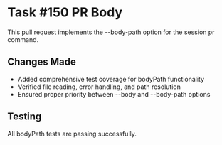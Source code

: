 # Task #150 PR Body

This pull request implements the --body-path option for the session pr command.

## Changes Made

- Added comprehensive test coverage for bodyPath functionality
- Verified file reading, error handling, and path resolution
- Ensured proper priority between --body and --body-path options

## Testing

All bodyPath tests are passing successfully.
